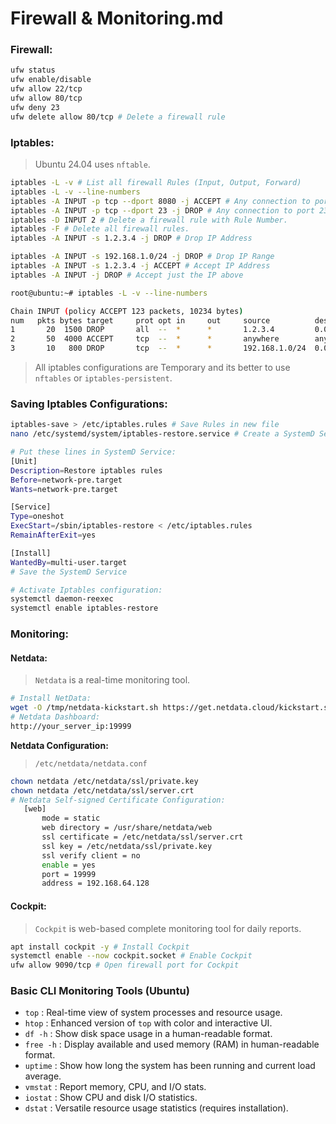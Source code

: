 # Firewall & Monitoring.md

### Firewall:

```bash
ufw status
ufw enable/disable
ufw allow 22/tcp
ufw allow 80/tcp
ufw deny 23
ufw delete allow 80/tcp # Delete a firewall rule
```

### Iptables:
> Ubuntu 24.04 uses `nftable`.

```bash
iptables -L -v # List all firewall Rules (Input, Output, Forward)
iptables -L -v --line-numbers
iptables -A INPUT -p tcp --dport 8080 -j ACCEPT # Any connection to port 8080 accepted.
iptables -A INPUT -p tcp --dport 23 -j DROP # Any connection to port 23 will drop.
iptables -D INPUT 2 # Delete a firewall rule with Rule Number.
iptables -F # Delete all firewall rules.
iptables -A INPUT -s 1.2.3.4 -j DROP # Drop IP Address

iptables -A INPUT -s 192.168.1.0/24 -j DROP # Drop IP Range
iptables -A INPUT -s 1.2.3.4 -j ACCEPT # Accept IP Address
iptables -A INPUT -j DROP # Accept just the IP above
```
```bash
root@ubuntu:~# iptables -L -v --line-numbers

Chain INPUT (policy ACCEPT 123 packets, 10234 bytes)
num   pkts bytes target     prot opt in     out     source          destination
1       20  1500 DROP       all  --  *      *       1.2.3.4         0.0.0.0/0
2       50  4000 ACCEPT     tcp  --  *      *       anywhere        anywhere        tcp dpt:2222
3       10   800 DROP       tcp  --  *      *       192.168.1.0/24  0.0.0.0/0       tcp dpt:80
```

> All iptables configurations are Temporary and its better to use `nftables` or `iptables-persistent`.

### Saving Iptables Configurations:
```bash
iptables-save > /etc/iptables.rules # Save Rules in new file
nano /etc/systemd/system/iptables-restore.service # Create a SystemD Service

# Put these lines in SystemD Service:
[Unit]
Description=Restore iptables rules
Before=network-pre.target
Wants=network-pre.target

[Service]
Type=oneshot
ExecStart=/sbin/iptables-restore < /etc/iptables.rules
RemainAfterExit=yes

[Install]
WantedBy=multi-user.target
# Save the SystemD Service 

# Activate Iptables configuration:
systemctl daemon-reexec
systemctl enable iptables-restore
```

### Monitoring:

#### Netdata:
> `Netdata` is a real-time monitoring tool.
```bash
# Install NetData:
wget -O /tmp/netdata-kickstart.sh https://get.netdata.cloud/kickstart.sh && sh /tmp/netdata-kickstart.sh
# Netdata Dashboard:
http://your_server_ip:19999
```

**Netdata Configuration:**
> `/etc/netdata/netdata.conf`
```bash
chown netdata /etc/netdata/ssl/private.key
chown netdata /etc/netdata/ssl/server.crt
# Netdata Self-signed Certificate Configuration:
   [web]
       mode = static
       web directory = /usr/share/netdata/web
       ssl certificate = /etc/netdata/ssl/server.crt
       ssl key = /etc/netdata/ssl/private.key
       ssl verify client = no
       enable = yes
       port = 19999
       address = 192.168.64.128
```

#### Cockpit:
> `Cockpit` is web-based complete monitoring tool for daily reports.
```bash
apt install cockpit -y # Install Cockpit
systemctl enable --now cockpit.socket # Enable Cockpit
ufw allow 9090/tcp # Open firewall port for Cockpit
```

### Basic CLI Monitoring Tools (Ubuntu)

- `top`     : Real-time view of system processes and resource usage.
- `htop`    : Enhanced version of `top` with color and interactive UI.
- `df -h`   : Show disk space usage in a human-readable format.
- `free -h` : Display available and used memory (RAM) in human-readable format.
- `uptime`  : Show how long the system has been running and current load average.
- `vmstat`  : Report memory, CPU, and I/O stats.
- `iostat`  : Show CPU and disk I/O statistics.
- `dstat`   : Versatile resource usage statistics (requires installation).






